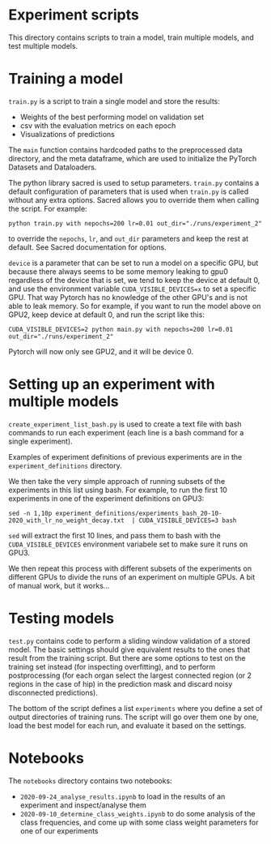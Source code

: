# Experiment scripts

This directory contains scripts to train a model, train multiple models, and test multiple models.

# Training a model

`train.py` is a script to train a single model and store the results:
* Weights of the best performing model on validation set
* csv with the evaluation metrics on each epoch
* Visualizations of predictions

The `main` function contains hardcoded paths to the preprocessed data directory, and the meta dataframe, which are used to initialize the PyTorch Datasets and Dataloaders.

The python library sacred is used to setup parameters. `train.py` contains a default configuration of parameters that is used when `train.py` is called without any extra options. Sacred allows you to override them when calling the script. For example: 

`python train.py with nepochs=200 lr=0.01 out_dir="./runs/experiment_2"`

to override the `nepochs`, `lr`, and `out_dir` parameters and keep the rest at default. See Sacred documentation for options. 

`device` is a parameter that can be set to run a model on a specific GPU, but because there always seems to be some memory leaking to gpu0 regardless of the device that is set, we tend to keep the device at default 0, and use the environment variable `CUDA_VISIBLE_DEVICES=x` to set a specific GPU. That way Pytorch has no knowledge of the other GPU's and is not able to leak memory. So for example, if you want to run the model above on GPU2, keep device at default 0, and run the script like this:

`CUDA_VISIBLE_DEVICES=2 python main.py with nepochs=200 lr=0.01 out_dir="./runs/experiment_2"`

Pytorch will now only see GPU2, and it will be device 0. 

# Setting up an experiment with multiple models

`create_experiment_list_bash.py` is used to create a text file with bash commands to run each experiment (each line is a bash command for a single experiment).

Examples of experiment definitions of previous experiments are in the `experiment_definitions` directory. 

We then take the very simple approach of running subsets of the experiments in this list using bash. For example, to run the first 10 experiments in one of the experiment definitions on GPU3:

`sed -n 1,10p experiment_definitions/experiments_bash_20-10-2020_with_lr_no_weight_decay.txt  | CUDA_VISIBLE_DEVICES=3 bash`

`sed` will extract the first 10 lines, and pass them to bash with the `CUDA_VISIBLE_DEVICES` environment variabele set to make sure it runs on GPU3. 

We then repeat this process with different subsets of the experiments on different GPUs to divide the runs of an experiment on multiple GPUs. A bit of manual work, but it works...

# Testing models

`test.py` contains code to perform a sliding window validation of a stored model. The basic settings should give equivalent results to the ones that result from the training script. But there are some options to test on the training set instead (for inspecting overfitting), and to perform postprocessing (for each organ select the largest connected region (or 2 regions in the case of hip) in the prediction mask and discard noisy disconnected predictions). 

The bottom of the script defines a list `experiments` where you define a set of output directories of training runs. The script will go over them one by one, load the best model for each run, and evaluate it based on the settings.


# Notebooks
The `notebooks` directory contains two notebooks:
* `2020-09-24_analyse_results.ipynb` to load in the results of an experiment and inspect/analyse them
* `2020-09-10_determine_class_weights.ipynb` to do some analysis of the class frequencies, and come up with some class weight parameters for one of our experiments 